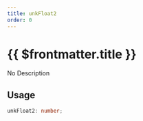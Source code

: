 ```yaml
---
title: unkFloat2
order: 0
---
```


# {{ $frontmatter.title }}

No Description

## Usage

```ts
unkFloat2: number;
```
